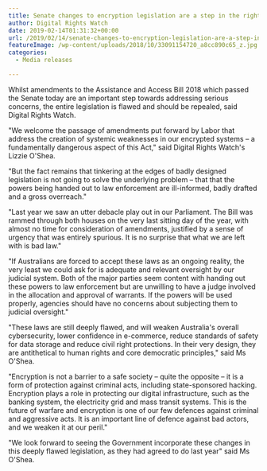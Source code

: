 ```yaml
---
title: Senate changes to encryption legislation are a step in the right direction
author: Digital Rights Watch
date: 2019-02-14T01:31:32+00:00
url: /2019/02/14/senate-changes-to-encryption-legislation-are-a-step-in-the-right-direction/
featureImage: /wp-content/uploads/2018/10/33091154720_a8cc890c65_z.jpg
categories:
  - Media releases

---
```

Whilst amendments to the Assistance and Access Bill 2018 which passed the Senate today are an important step towards addressing serious concerns, the entire legislation is flawed and should be repealed, said Digital Rights Watch.


"We welcome the passage of amendments put forward by Labor that address the creation of systemic weaknesses in our encrypted systems &#8211; a fundamentally dangerous aspect of this Act," said Digital Rights Watch's Lizzie O'Shea.


"But the fact remains that tinkering at the edges of badly designed legislation is not going to solve the underlying problem &#8211; that that the powers being handed out to law enforcement are ill-informed, badly drafted and a gross overreach."


"Last year we saw an utter debacle play out in our Parliament. The Bill was rammed through both houses on the very last sitting day of the year, with almost no time for consideration of amendments, justified by a sense of urgency that was entirely spurious. It is no surprise that what we are left with is bad law."


"If Australians are forced to accept these laws as an ongoing reality, the very least we could ask for is adequate and relevant oversight by our judicial system. Both of the major parties seem content with handing out these powers to law enforcement but are unwilling to have a judge involved in the allocation and approval of warrants. If the powers will be used properly, agencies should have no concerns about subjecting them to judicial oversight."


"These laws are still deeply flawed, and will weaken Australia's overall cybersecurity, lower confidence in e-commerce, reduce standards of safety for data storage and reduce civil right protections. In their very design, they are antithetical to human rights and core democratic principles," said Ms O'Shea.


"Encryption is not a barrier to a safe society – quite the opposite – it is a form of protection against criminal acts, including state-sponsored hacking. Encryption plays a role in protecting our digital infrastructure, such as the banking system, the electricity grid and mass transit systems. This is the future of warfare and encryption is one of our few defences against criminal and aggressive acts. It is an important line of defence against bad actors, and we weaken it at our peril."


"We look forward to seeing the Government incorporate these changes in this deeply flawed legislation, as they had agreed to do last year" said Ms O'Shea.
